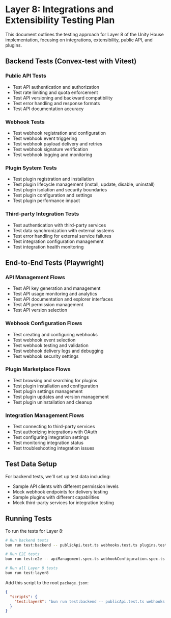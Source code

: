 # Layer 8: Integrations and Extensibility Testing Plan

This document outlines the testing approach for Layer 8 of the Unity House implementation, focusing on integrations, extensibility, public API, and plugins.

## Backend Tests (Convex-test with Vitest)

### Public API Tests

- Test API authentication and authorization
- Test rate limiting and quota enforcement
- Test API versioning and backward compatibility
- Test error handling and response formats
- Test API documentation accuracy

### Webhook Tests

- Test webhook registration and configuration
- Test webhook event triggering
- Test webhook payload delivery and retries
- Test webhook signature verification
- Test webhook logging and monitoring

### Plugin System Tests

- Test plugin registration and installation
- Test plugin lifecycle management (install, update, disable, uninstall)
- Test plugin isolation and security boundaries
- Test plugin configuration and settings
- Test plugin performance impact

### Third-party Integration Tests

- Test authentication with third-party services
- Test data synchronization with external systems
- Test error handling for external service failures
- Test integration configuration management
- Test integration health monitoring

## End-to-End Tests (Playwright)

### API Management Flows

- Test API key generation and management
- Test API usage monitoring and analytics
- Test API documentation and explorer interfaces
- Test API permission management
- Test API version selection

### Webhook Configuration Flows

- Test creating and configuring webhooks
- Test webhook event selection
- Test webhook testing and validation
- Test webhook delivery logs and debugging
- Test webhook security settings

### Plugin Marketplace Flows

- Test browsing and searching for plugins
- Test plugin installation and configuration
- Test plugin settings management
- Test plugin updates and version management
- Test plugin uninstallation and cleanup

### Integration Management Flows

- Test connecting to third-party services
- Test authorizing integrations with OAuth
- Test configuring integration settings
- Test monitoring integration status
- Test troubleshooting integration issues

## Test Data Setup

For backend tests, we'll set up test data including:

- Sample API clients with different permission levels
- Mock webhook endpoints for delivery testing
- Sample plugins with different capabilities
- Mock third-party services for integration testing

## Running Tests

To run the tests for Layer 8:

```bash
# Run backend tests
bun run test:backend -- publicApi.test.ts webhooks.test.ts plugins.test.ts integrations.test.ts

# Run E2E tests
bun run test:e2e -- apiManagement.spec.ts webhookConfiguration.spec.ts pluginMarketplace.spec.ts integrationManagement.spec.ts

# Run all Layer 8 tests
bun run test:layer8
```

Add this script to the root `package.json`:

```json
{
  "scripts": {
    "test:layer8": "bun run test:backend -- publicApi.test.ts webhooks.test.ts plugins.test.ts integrations.test.ts && bun run test:e2e -- apiManagement.spec.ts webhookConfiguration.spec.ts pluginMarketplace.spec.ts integrationManagement.spec.ts"
  }
}
```
